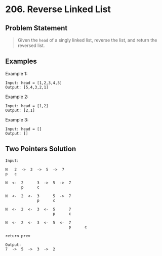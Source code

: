# 206. Reverse Linked List

## Problem Statement

> Given the `head` of a singly linked list, reverse the list, and return the reversed list.

## Examples

Example 1:

```
Input: head = [1,2,3,4,5]
Output: [5,4,3,2,1]
```

Example 2:

```
Input: head = [1,2]
Output: [2,1]
```

Example 3:

```
Input: head = []
Output: []
```

## Two Pointers Solution

```
Input:

N   2  ->  3  ->  5  ->  7
p   c

N  <-  2      3  ->  5  ->  7
       p      c

N  <-  2  <-  3      5  ->  7
              p      c

N  <-  2  <-  3  <-  5      7
                     p      c

N  <-  2  <-  3  <-  5  <-  7
                            p      c

return prev

Output:
7  ->  5  ->  3  ->  2

```
